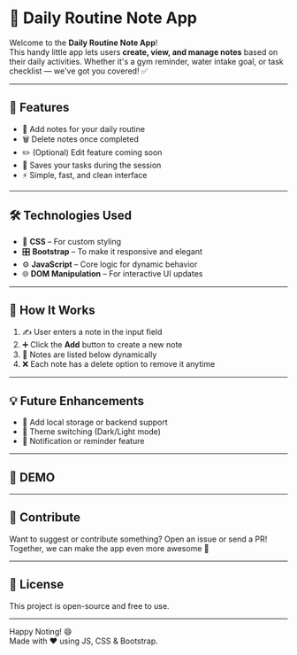 
# 📝 Daily Routine Note App

Welcome to the **Daily Routine Note App**!  
This handy little app lets users **create, view, and manage notes** based on their daily activities. Whether it's a gym reminder, water intake goal, or task checklist — we've got you covered! ✅

---

## 🚀 Features

- 📅 Add notes for your daily routine  
- 🗑️ Delete notes once completed  
- ✏️ (Optional) Edit feature coming soon  
- 💾 Saves your tasks during the session  
- ⚡ Simple, fast, and clean interface

---

## 🛠️ Technologies Used

- 🎨 **CSS** – For custom styling  
- 🎛️ **Bootstrap** – To make it responsive and elegant  
- ⚙️ **JavaScript** – Core logic for dynamic behavior  
- 🌐 **DOM Manipulation** – For interactive UI updates

---

## 👀 How It Works

1. ✍️ User enters a note in the input field  
2. ➕ Click the **Add** button to create a new note  
3. 📃 Notes are listed below dynamically  
4. ❌ Each note has a delete option to remove it anytime

---

## 💡 Future Enhancements

- 🧠 Add local storage or backend support  
- 🎨 Theme switching (Dark/Light mode)  
- 🔔 Notification or reminder feature

---

## 📸 DEMO



---

## 🙌 Contribute

Want to suggest or contribute something? Open an issue or send a PR!  
Together, we can make the app even more awesome 💪

---

## 📄 License

This project is open-source and free to use.

---

Happy Noting! 😄  
Made with ❤️ using JS, CSS & Bootstrap.
```


